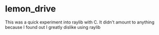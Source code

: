 # lemon_drive
This was a quick experiment into raylib with C. It didn't amount to anything because I found out I greatly dislike using raylib
